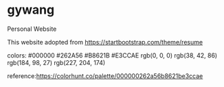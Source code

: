 # gywang
Personal Website

This website adopted from https://startbootstrap.com/theme/resume


colors:
#000000
#262A56
#B8621B
#E3CCAE
rgb(0, 0, 0)
rgb(38, 42, 86)
rgb(184, 98, 27)
rgb(227, 204, 174)

reference:https://colorhunt.co/palette/000000262a56b8621be3ccae



